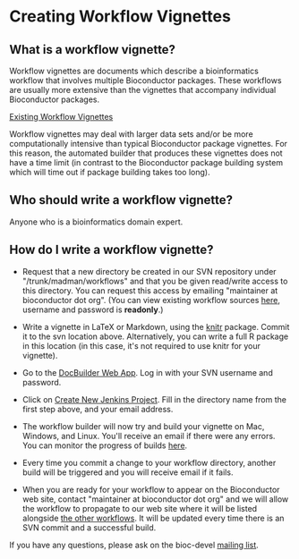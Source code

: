 # Creating Workflow Vignettes

## What is a workflow vignette?

Workflow vignettes are documents which describe a bioinformatics workflow that involves 
multiple Bioconductor packages. These workflows are usually more extensive than 
the vignettes that accompany individual Bioconductor packages.

[Existing Workflow Vignettes](/help/workflows/)

Workflow vignettes may deal with larger data sets and/or be more computationally intensive
than typical Bioconductor package vignettes. For this reason, the automated builder that
produces these vignettes does not have a time limit (in contrast to the Bioconductor package 
building system which will time out if package building takes too long).

## Who should write a workflow vignette?

Anyone who is a bioinformatics domain expert.

## How do I write a workflow vignette?

* Request that a new directory be created in our SVN repository
  under "/trunk/madman/workflows" and that you be given read/write access to this
  directory. You can request this access by emailing 
  "maintainer at bioconductor dot org". (You can view existing workflow sources
  [here](https://hedgehog.fhcrc.org/bioconductor/trunk/madman/workflows/), username
  and password is **readonly**.)

* Write a vignette in LaTeX or Markdown, using the 
 [knitr](http://yihui.name/knitr/) package. Commit it to the 
 svn location above. Alternatively, you can write a full
 R package in this location (in this case, it's not required to use
 knitr for your vignette).

 * Go to the [DocBuilder Web App](https://docbuilder.bioconductor.org/app/).
   Log in with your SVN username and password.

* Click on [Create New Jenkins Project](https://docbuilder.bioconductor.org/app/newproject). 
  Fill in the directory name from the first step above, and your email address.

* The workflow builder will now try and build your vignette on Mac, Windows, and Linux.
  You'll receive an email if there were any errors. You can monitor the progress of
  builds [here](http://docbuilder.bioconductor.org:8080/).

* Every time you commit a change to your workflow directory, another 
  build will be triggered and you will receive email if it fails.

* When you are ready for your workflow to appear on the 
  Bioconductor web site, contact "maintainer at bioconductor dot org"
  and we will allow the workflow to propagate to our web site where it
  will be listed alongside [the other workflows](/help/workflows/).
  It will be updated every time there is an SVN commit and 
  a successful build.

If you have any questions, please ask on the bioc-devel
[mailing list](/help/mailing-list).



